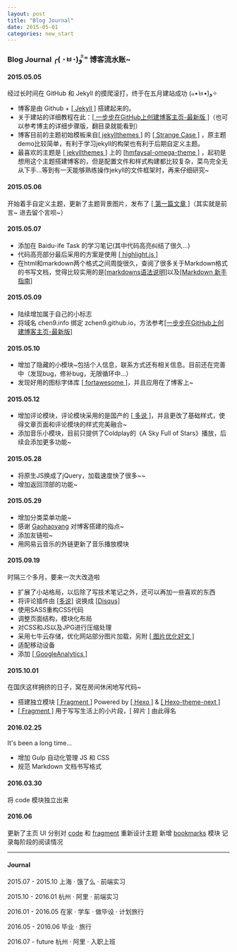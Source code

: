 ```yaml
---
layout: post
title: "Blog Journal"
date: 2015-05-01
categories: new_start
---
```


### Blog Journal ╭( ･ㅂ･)و ̑̑" 博客流水账~

#### 2015.05.05 

经过长时间在 GitHub 和 Jekyll 的摸爬滚打，终于在五月建站成功 (๑•̀ㅂ•́)و✧

- 博客是由 Github + [[ Jekyll ]](http://jekyll.bootcss.com/) 搭建起来的。
- 关于建站的详细教程在此：[[ 一步步在GitHub上创建博客主页-最新版 ]](http://www.pchou.info/web-build/2014/07/04/build-github-blog-page-08.html)（也可以参考博主的详细步骤版，翻目录就能看到）
- 博客目前的主题初始模板来自[[ jekyllthemes ]](http://jekyllthemes.org/) 的 [[ Strange Case ]](https://github.com/thephuse/strange_case) ，原主题demo比较简单，有利于学习jekyll的构架也有利于后期自定义主题。
- 最喜欢的主题是 [[ jekyllthemes ]](http://jekyllthemes.org/) 上的 [[hmfaysal-omega-theme ]](http://hmfaysal.github.io/hmfaysal-omega-theme/) ，起初是想用这个主题搭建博客的，但是配置文件和样式构建都比较复杂，菜鸟完全无从下手...等到有一天能够熟练操作jekyll的文件框架时，再来仔细研究~

#### 2015.05.06

开始着手自定义主题，更新了主题背景图片，发布了 [[ 第一篇文章 ]](http://www.chen9.info/new_start/2015/05/01/nice-to-meet-U.html)（其实就是前言~ 进去留个言呗~）

#### 2015.05.07

- 添加在 Baidu-ife Task 的学习笔记(其中代码高亮纠结了很久...)
- 代码高亮部分最后采用的方案是使用 [[ highlight.js ]](https://highlightjs.org/)
- 在html和markdown两个格式之间周旋很久，查阅了很多关于Markdown格式的书写文档，觉得比较实用的是[[markdowns语法说明]](http://wowubuntu.com/markdown/)以及[[Markdown 新手指南]](http://www.jianshu.com/p/q81RER/)

#### 2015.05.09

- 陆续增加属于自己的小标志
- 将域名 chen9.info 绑定 zchen9.github.io，方法参考[[一步步在GitHub上创建博客主页-最新版]](http://www.pchou.info/web-build/2014/07/04/build-github-blog-page-08.html)

#### 2015.05.10

- 增加了隐藏的小模块~包括个人信息，联系方式还有相关信息。目前还在完善中（发现bug，修补bug，无限循环中...）
- 发现好用的图标字体库 [[ fortawesome ]](http://fortawesome.github.io/Font-Awesome/)，并且应用在了博客上~

#### 2015.05.12

- 增加评论模块，评论模块采用的是国产的 [[ 多说 ]](http://duoshuo.com/)，并且更改了基础样式，使得文章页面和评论模块的样式完美融合~
- 添加音乐小模块，目前只提供了Coldplay的《A Sky Full of Stars》播放，后续会添加更多功能~

#### 2015.05.28

- 将原生JS换成了jQuery，加载速度快了很多~~
- 增加返回顶部的功能~

#### 2015.05.29

- 增加分类菜单功能~
- 感谢 [Gaohaoyang](https://github.com/Gaohaoyang) 对博客搭建的指点~
- 添加友链啦~
- 用网易云音乐的外链更新了音乐播放模块

#### 2015.09.19

时隔三个多月，要来一次大改造啦

- 扩展了小站格局，以后除了写技术笔记之外，还可以再加一些喜欢的东西
- 将评论插件由 [[多说]](http://duoshuo.com/) 说换成 [[Disqus]](https://disqus.com/)
- 使用SASS重构CSS代码
- 调整页面结构，模块化布局
- 对CSS和JS以及JPG进行压缩处理
- 采用七牛云存储，优化网站部分图片加载，另附 [[ 图片优化好文 ]](http://www.cnblogs.com/wizcabbit/p/web-image-optimization.html)
- 适配移动设备
- 添加 [[ GoogleAnalytics ]](https://www.google.com/analytics/)


#### 2015.10.01

在国庆这样拥挤的日子，窝在房间休闲地写代码~

- 搭建独立模块 [[ Fragment ]](http://www.chen9.info/fragment/) Powered by [[ Hexo ]](https://github.com/hexojs/hexo) & [[ Hexo-theme-next ]](https://github.com/iissnan/hexo-theme-next)
- [[ Fragment ]](http://www.chen9.info/fragment/) 用于写写生活上的小片段，[ 碎片 ] 由此得名

#### 2016.02.25

It's been a long time...

- 增加 Gulp 自动化管理 JS 和 CSS
- 规范 Markdown 文档书写格式

#### 2016.03.30

将 code 模块独立出来

#### 2016.06

更新了主页 UI 
分别对 [code](http://www.chen9.info/code/) 和 [fragment](http://www.chen9.info/fragment/) 重新设计主题
新增 [bookmarks](https://github.com/zchen9/bookmarks/issues) 模块 记录每阶段的阅读情况
 
---

 
#### Journal

2015.07 - 2015.10 上海 · 饿了么 · 前端实习

2015.10 - 2016.01 杭州 · 阿里 · 前端实习

2016.01 - 2016.05 在家 · 学车 · 做毕设 · 计划旅行

2016.05 - 2016.06 毕业 · 旅行

2016.07 - future  杭州 · 阿里 · 入职上班
